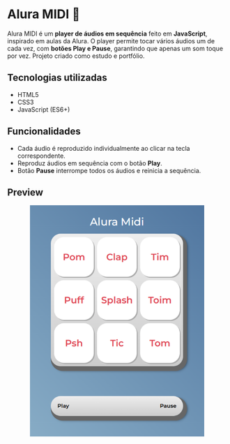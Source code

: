 # Alura MIDI 🎵

Alura MIDI é um **player de áudios em sequência** feito em **JavaScript**, inspirado em aulas da Alura. O player permite tocar vários áudios um de cada vez, com **botões Play e Pause**, garantindo que apenas um som toque por vez. Projeto criado como estudo e portfólio.

## Tecnologias utilizadas

- HTML5
- CSS3
- JavaScript (ES6+)

## Funcionalidades

- Cada áudio é reproduzido individualmente ao clicar na tecla correspondente. 
- Reproduz áudios em sequência com o botão **Play**.  
- Botão **Pause** interrompe todos os áudios e reinicia a sequência.

## Preview

<p align="center">
  <img src="images/midi.png" alt="Alura MIDI Player" width="400">
</p>